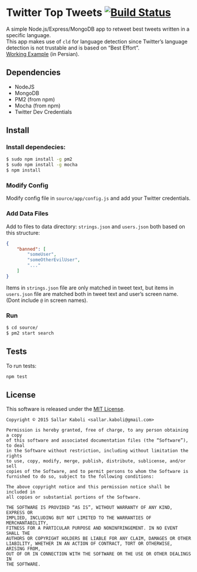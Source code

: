 Twitter Top Tweets [![Build Status](https://travis-ci.org/sallar/top-tweets.svg?branch=master)](https://travis-ci.org/sallar/top-tweets)
===
A simple Node.js/Express/MongoDB app to retweet best tweets written in a specific language.  
This app makes use of `cld` for language detection since Twitter’s language detection is not
trustable and is based on “Best Effort”.  
[Working Example](https://twitter.com/farsi_favorites) (in Persian).  

## Dependencies
* NodeJS 
* MongoDB
* PM2 (from npm)
* Mocha (from npm)
* Twitter Dev Credentials

## Install
### Install dependecies:
```bash
$ sudo npm install -g pm2
$ sudo npm install -g mocha
$ npm install
```

### Modify Config
Modify config file in `source/app/config.js` and add your Twitter credentials. 

### Add Data Files
Add to files to data directory: `strings.json` and `users.json` both based on this structure:
```json
{
    "banned": [
        "someUser",
        "someOtherEvilUser",
        "..."
    ]
}
```
Items in `strings.json` file are only matched in tweet text, but items in `users.json` file are 
matched both in tweet text and user’s screen name. (Dont include `@` in screen names).

### Run
```bash
$ cd source/
$ pm2 start search
```

## Tests
To run tests:
```bash
npm test
```

## License
This software is released under the [MIT License](http://sallar.mit-license.org/).  

    Copyright © 2015 Sallar Kaboli <sallar.kaboli@gmail.com>
    
    Permission is hereby granted, free of charge, to any person obtaining a copy
    of this software and associated documentation files (the “Software”), to deal
    in the Software without restriction, including without limitation the rights
    to use, copy, modify, merge, publish, distribute, sublicense, and/or sell
    copies of the Software, and to permit persons to whom the Software is
    furnished to do so, subject to the following conditions:
    
    The above copyright notice and this permission notice shall be included in
    all copies or substantial portions of the Software.
    
    THE SOFTWARE IS PROVIDED “AS IS”, WITHOUT WARRANTY OF ANY KIND, EXPRESS OR
    IMPLIED, INCLUDING BUT NOT LIMITED TO THE WARRANTIES OF MERCHANTABILITY,
    FITNESS FOR A PARTICULAR PURPOSE AND NONINFRINGEMENT. IN NO EVENT SHALL THE
    AUTHORS OR COPYRIGHT HOLDERS BE LIABLE FOR ANY CLAIM, DAMAGES OR OTHER
    LIABILITY, WHETHER IN AN ACTION OF CONTRACT, TORT OR OTHERWISE, ARISING FROM,
    OUT OF OR IN CONNECTION WITH THE SOFTWARE OR THE USE OR OTHER DEALINGS IN
    THE SOFTWARE.
    